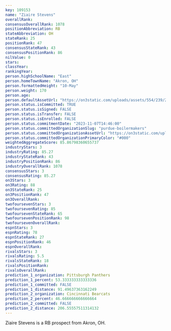 ```yaml
---
key: 109153
name: "Ziaire Stevens"
overallRank: 
consensusOverallRank: 1078
positionAbbreviation: RB
stateAbbreviation: OH
stateRank: 25
positionRank: 47
consensusStateRank: 43
consensusPositionRank: 86
nilValue: 0
stars: 
classYear: 
rankingYear: 
person.highSchoolName: "East"
person.homeTownName: "Akron, OH"
person.formattedHeight: "10-May"
person.weight: 170
person.age: 
person.defaultAssetUrl: "https://on3static.com/uploads/assets/554/239/239554.png"
person.status.isCommitted: TRUE
person.status.isSigned: FALSE
person.status.isTransfer: FALSE
person.status.isEnrolled: FALSE
person.status.commitmentDate: "2023-11-07T14:46:00"
person.status.committedOrganizationSlug: "purdue-boilermakers"
person.status.committedOrganizationAssetUrl: "https://on3static.com/uploads/assets/151/150/150151.svg"
person.status.committedOrganizationPrimaryColor: "#000"
weightedAggregateScore: 85.86798360655737
industryStars: 3
industryRating: 85.27
industryStateRank: 43
industryPositionRank: 86
industryOverallRank: 1078
consensusStars: 3
consensusRating: 85.27
on3Stars: 3
on3Rating: 88
on3StateRank: 25
on3PositionRank: 47
on3OverallRank: 
twofoursevenStars: 3
twofoursevenRating: 85
twofoursevenStateRank: 65
twofoursevenPositionRank: 98
twofoursevenOverallRank: 
espnStars: 3
espnRating: 78
espnStateRank: 27
espnPositionRank: 46
espnOverallRank: 
rivalsStars: 3
rivalsRating: 5.5
rivalsStateRank: 18
rivalsPositionRank: 
rivalsOverallRank: 
prediction_1_organization: Pittsburgh Panthers
prediction_1_percent: 53.333333333333336
prediction_1_committed: FALSE
prediction_1_distance: 91.49637363162249
prediction_2_organization: Cincinnati Bearcats
prediction_2_percent: 46.666666666666664
prediction_2_committed: FALSE
prediction_2_distance: 206.55557511314132
---
```

Ziaire Stevens is a RB prospect from Akron, OH.